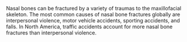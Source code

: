 Nasal bones can be fractured by a variety of traumas to the maxillofacial skeleton. The most common causes of nasal bone fractures globally are interpersonal violence, motor vehicle accidents, sporting accidents, and falls. In North America, traffic accidents account for more nasal bone fractures than interpersonal violence.